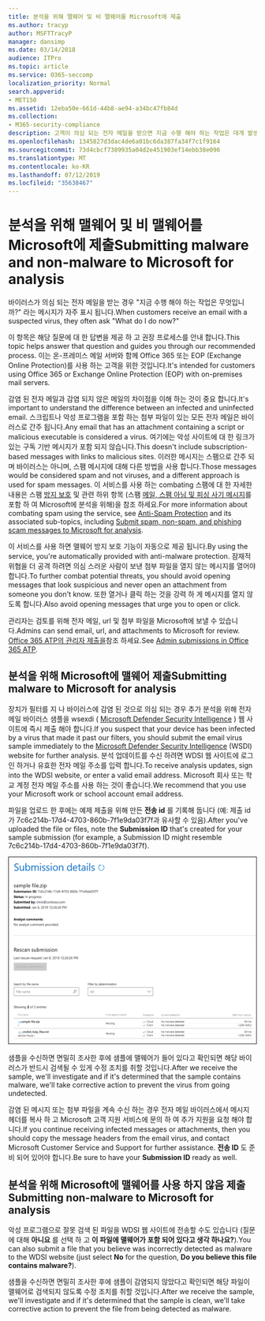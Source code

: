 ```yaml
---
title: 분석을 위해 맬웨어 및 비 맬웨어를 Microsoft에 제출
ms.author: tracyp
author: MSFTTracyP
manager: dansimp
ms.date: 03/14/2018
audience: ITPro
ms.topic: article
ms.service: O365-seccomp
localization_priority: Normal
search.appverid:
- MET150
ms.assetid: 12eba50e-661d-44b8-ae94-a34bc47fb84d
ms.collection:
- M365-security-compliance
description: 고객이 의심 되는 전자 메일을 받으면 지금 수행 해야 하는 작업은 대개 발생 합니다.
ms.openlocfilehash: 1345827d3dac4de6a01bc6da387fa34f7c1f9164
ms.sourcegitcommit: 73d4cbcf7389935a04d2e451903ef14ebb38e096
ms.translationtype: MT
ms.contentlocale: ko-KR
ms.lasthandoff: 07/12/2019
ms.locfileid: "35638467"
---
```

# <a name="submitting-malware-and-non-malware-to-microsoft-for-analysis"></a><span data-ttu-id="45f4d-103">분석을 위해 맬웨어 및 비 맬웨어를 Microsoft에 제출</span><span class="sxs-lookup"><span data-stu-id="45f4d-103">Submitting malware and non-malware to Microsoft for analysis</span></span>

<span data-ttu-id="45f4d-104">바이러스가 의심 되는 전자 메일을 받는 경우 "지금 수행 해야 하는 작업은 무엇입니까?" 라는 메시지가 자주 표시 됩니다.</span><span class="sxs-lookup"><span data-stu-id="45f4d-104">When customers receive an email with a suspected virus, they often ask "What do I do now?"</span></span>
  
<span data-ttu-id="45f4d-105">이 항목은 해당 질문에 대 한 답변을 제공 하 고 권장 프로세스를 안내 합니다.</span><span class="sxs-lookup"><span data-stu-id="45f4d-105">This topic helps answer that question and guides you through our recommended process.</span></span> <span data-ttu-id="45f4d-106">이는 온-프레미스 메일 서버와 함께 Office 365 또는 EOP (Exchange Online Protection)를 사용 하는 고객을 위한 것입니다.</span><span class="sxs-lookup"><span data-stu-id="45f4d-106">It's intended for customers using Office 365 or Exchange Online Protection (EOP) with on-premises mail servers.</span></span>
  
<span data-ttu-id="45f4d-107">감염 된 전자 메일과 감염 되지 않은 메일의 차이점을 이해 하는 것이 중요 합니다.</span><span class="sxs-lookup"><span data-stu-id="45f4d-107">It's important to understand the difference between an infected and uninfected email.</span></span> <span data-ttu-id="45f4d-108">스크립트나 악성 프로그램을 포함 하는 첨부 파일이 있는 모든 전자 메일은 바이러스로 간주 됩니다.</span><span class="sxs-lookup"><span data-stu-id="45f4d-108">Any email that has an attachment containing a script or malicious executable is considered a virus.</span></span> <span data-ttu-id="45f4d-109">여기에는 악성 사이트에 대 한 링크가 있는 구독 기반 메시지가 포함 되지 않습니다.</span><span class="sxs-lookup"><span data-stu-id="45f4d-109">This doesn't include subscription-based messages with links to malicious sites.</span></span> <span data-ttu-id="45f4d-110">이러한 메시지는 스팸으로 간주 되며 바이러스는 아니며, 스팸 메시지에 대해 다른 방법을 사용 합니다.</span><span class="sxs-lookup"><span data-stu-id="45f4d-110">Those messages would be considered spam and not viruses, and a different approach is used for spam messages.</span></span> <span data-ttu-id="45f4d-111">이 서비스를 사용 하는 combating 스팸에 대 한 자세한 내용은 스팸 [방지 보호](anti-spam-and-anti-malware-protection.md) 및 관련 하위 항목 (스팸 [메일, 스팸 아님 및 피싱 사기 메시지](submit-spam-non-spam-and-phishing-scam-messages-to-microsoft-for-analysis.md)를 포함 하 여 Microsoft에 분석을 위해)을 참조 하세요.</span><span class="sxs-lookup"><span data-stu-id="45f4d-111">For more information about combating spam using the service, see [Anti-Spam Protection](anti-spam-and-anti-malware-protection.md) and its associated sub-topics, including [Submit spam, non-spam, and phishing scam messages to Microsoft for analysis](submit-spam-non-spam-and-phishing-scam-messages-to-microsoft-for-analysis.md).</span></span> 
  
<span data-ttu-id="45f4d-112">이 서비스를 사용 하면 맬웨어 방지 보호 기능이 자동으로 제공 됩니다.</span><span class="sxs-lookup"><span data-stu-id="45f4d-112">By using the service, you're automatically provided with anti-malware protection.</span></span> <span data-ttu-id="45f4d-113">잠재적 위협을 더 공격 하려면 의심 스러운 사람이 보낸 첨부 파일을 열지 않는 메시지를 열어야 합니다.</span><span class="sxs-lookup"><span data-stu-id="45f4d-113">To further combat potential threats, you should avoid opening messages that look suspicious and never open an attachment from someone you don't know.</span></span> <span data-ttu-id="45f4d-114">또한 열거나 클릭 하는 것을 강력 하 게 메시지를 열지 않도록 합니다.</span><span class="sxs-lookup"><span data-stu-id="45f4d-114">Also avoid opening messages that urge you to open or click.</span></span>

<span data-ttu-id="45f4d-115">관리자는 검토를 위해 전자 메일, url 및 첨부 파일을 Microsoft에 보낼 수 있습니다.</span><span class="sxs-lookup"><span data-stu-id="45f4d-115">Admins can send email, url, and attachments to Microsoft for review.</span></span> <span data-ttu-id="45f4d-116">[Office 365 ATP의 관리자 제출을](admin-submission.md)참조 하세요.</span><span class="sxs-lookup"><span data-stu-id="45f4d-116">See [Admin submissions in Office 365 ATP](admin-submission.md).</span></span>
  
## <a name="submitting-malware-to-microsoft-for-analysis"></a><span data-ttu-id="45f4d-117">분석을 위해 Microsoft에 맬웨어 제출</span><span class="sxs-lookup"><span data-stu-id="45f4d-117">Submitting malware to Microsoft for analysis</span></span>

<span data-ttu-id="45f4d-118">장치가 필터를 지 나 바이러스에 감염 된 것으로 의심 되는 경우 추가 분석을 위해 전자 메일 바이러스 샘플을 wsexdi ( [Microsoft Defender Security Intelligence](https://www.microsoft.com/wdsi/filesubmission) ) 웹 사이트에 즉시 제출 해야 합니다.</span><span class="sxs-lookup"><span data-stu-id="45f4d-118">If you suspect that your device has been infected by a virus that made it past our filters, you should submit the email virus sample immediately to the [Microsoft Defender Security Intelligence](https://www.microsoft.com/wdsi/filesubmission) (WSDI) website for further analysis.</span></span> <span data-ttu-id="45f4d-119">분석 업데이트를 수신 하려면 WDSI 웹 사이트에 로그인 하거나 유효한 전자 메일 주소를 입력 합니다.</span><span class="sxs-lookup"><span data-stu-id="45f4d-119">To receive analysis updates, sign into the WDSI website, or enter a valid email address.</span></span> <span data-ttu-id="45f4d-120">Microsoft 회사 또는 학교 계정 전자 메일 주소를 사용 하는 것이 좋습니다.</span><span class="sxs-lookup"><span data-stu-id="45f4d-120">We recommend that you use your Microsoft work or school account email address.</span></span> 
  
<span data-ttu-id="45f4d-121">파일을 업로드 한 후에는 예제 제출을 위해 만든 **전송 id** 를 기록해 둡니다 (예: 제출 id가 7c6c214b-17d4-4703-860b-7f1e9da03f7f과 유사할 수 있음).</span><span class="sxs-lookup"><span data-stu-id="45f4d-121">After you've uploaded the file or files, note the **Submission ID** that's created for your sample submission (for example, a Submission ID might resemble 7c6c214b-17d4-4703-860b-7f1e9da03f7f).</span></span> 
  
![Windows Defender 보안 인텔리전스 웹 사이트의 전송 세부 정보](media/EOP-Malware-Protection-Center.png)
  
<span data-ttu-id="45f4d-123">샘플을 수신하면 면밀히 조사한 후에 샘플에 맬웨어가 들어 있다고 확인되면 해당 바이러스가 반드시 검색될 수 있게 수정 조치를 취할 것입니다.</span><span class="sxs-lookup"><span data-stu-id="45f4d-123">After we receive the sample, we'll investigate and if it's determined that the sample contains malware, we'll take corrective action to prevent the virus from going undetected.</span></span>
  
<span data-ttu-id="45f4d-124">감염 된 메시지 또는 첨부 파일을 계속 수신 하는 경우 전자 메일 바이러스에서 메시지 헤더를 복사 하 고 Microsoft 고객 지원 서비스에 문의 하 여 추가 지원을 요청 해야 합니다.</span><span class="sxs-lookup"><span data-stu-id="45f4d-124">If you continue receiving infected messages or attachments, then you should copy the message headers from the email virus, and contact Microsoft Customer Service and Support for further assistance.</span></span> <span data-ttu-id="45f4d-125">**전송 ID** 도 준비 되어 있어야 합니다.</span><span class="sxs-lookup"><span data-stu-id="45f4d-125">Be sure to have your **Submission ID** ready as well.</span></span> 
  
## <a name="submitting-non-malware-to-microsoft-for-analysis"></a><span data-ttu-id="45f4d-126">분석을 위해 Microsoft에 맬웨어를 사용 하지 않음 제출</span><span class="sxs-lookup"><span data-stu-id="45f4d-126">Submitting non-malware to Microsoft for analysis</span></span>

<span data-ttu-id="45f4d-127">악성 프로그램으로 잘못 검색 된 파일을 WDSI 웹 사이트에 전송할 수도 있습니다 (질문에 대해 **아니요** 를 선택 하 고 **이 파일에 맬웨어가 포함 되어 있다고 생각 하나요?**).</span><span class="sxs-lookup"><span data-stu-id="45f4d-127">You can also submit a file that you believe was incorrectly detected as malware to the WDSI website (just select **No** for the question, **Do you believe this file contains malware?**).</span></span>
  
<span data-ttu-id="45f4d-128">샘플을 수신하면 면밀히 조사한 후에 샘플이 감염되지 않았다고 확인되면 해당 파일이 맬웨어로 검색되지 않도록 수정 조치를 취할 것입니다.</span><span class="sxs-lookup"><span data-stu-id="45f4d-128">After we receive the sample, we'll investigate and if it's determined that the sample is clean, we'll take corrective action to prevent the file from being detected as malware.</span></span>
  

